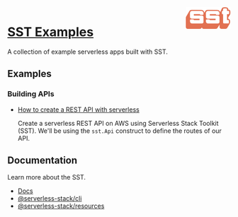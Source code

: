 <img alt="Logo" align="right" src="https://raw.githubusercontent.com/serverless-stack/identity/main/sst.svg" width="20%" />

# [SST Examples](https://serverless-stack.com/examples)

A collection of example serverless apps built with SST.

## Examples

### Building APIs

- [How to create a REST API with serverless](http://localhost:4000/examples/how-to-create-a-rest-api-with-serverless.html)
  
  Create a serverless REST API on AWS using Serverless Stack Toolkit (SST). We'll be using the `sst.Api` construct to define the routes of our API.


## Documentation

Learn more about the SST.

- [Docs](https://docs.serverless-stack.com/)
- [@serverless-stack/cli](https://docs.serverless-stack.com/packages/cli)
- [@serverless-stack/resources](https://docs.serverless-stack.com/packages/resources)
